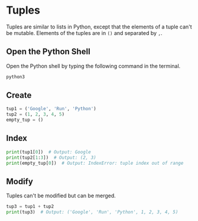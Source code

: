 # Tuples

Tuples are similar to lists in Python, except that the elements of a tuple can't be mutable.
Elements of the tuples are in `()` and separated by `,`.

## Open the Python Shell

Open the Python shell by typing the following command in the terminal.

```bash
python3
```

## Create

```python
tup1 = ('Google', 'Run', 'Python')
tup2 = (1, 2, 3, 4, 5)
empty_tup = ()
```

## Index

```python
print(tup1[0])  # Output: Google
print(tup2[1:3])  # Output: (2, 3)
print(empty_tup[0])  # Output: IndexError: tuple index out of range
```

## Modify

Tuples can't be modified but can be merged.

```python
tup3 = tup1 + tup2
print(tup3)  # Output: ('Google', 'Run', 'Python', 1, 2, 3, 4, 5)
```
